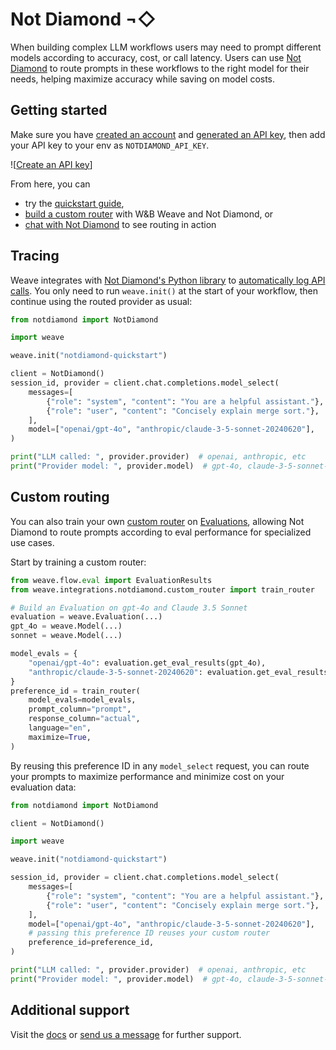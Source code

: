 # Not Diamond ¬◇

When building complex LLM workflows users may need to prompt different models according to accuracy,
cost, or call latency. Users can use [Not Diamond][nd] to route prompts in these workflows to the
right model for their needs, helping maximize accuracy while saving on model costs.

## Getting started

Make sure you have [created an account][account] and [generated an API key][keys], then add your API
key to your env as `NOTDIAMOND_API_KEY`.

![[Create an API key](imgs/notdiamond/api-keys.png)]

From here, you can

- try the [quickstart guide],
- [build a custom router][custom router] with W&B Weave and Not Diamond, or
- [chat with Not Diamond][chat] to see routing in action

## Tracing

Weave integrates with [Not Diamond's Python library][python] to [automatically log API calls][ops].
You only need to run `weave.init()` at the start of your workflow, then continue using the routed
provider as usual:

```python
from notdiamond import NotDiamond

import weave

weave.init("notdiamond-quickstart")

client = NotDiamond()
session_id, provider = client.chat.completions.model_select(
    messages=[
        {"role": "system", "content": "You are a helpful assistant."},
        {"role": "user", "content": "Concisely explain merge sort."},
    ],
    model=["openai/gpt-4o", "anthropic/claude-3-5-sonnet-20240620"],
)

print("LLM called: ", provider.provider)  # openai, anthropic, etc
print("Provider model: ", provider.model)  # gpt-4o, claude-3-5-sonnet-20240620, etc
```

## Custom routing

You can also train your own [custom router] on [Evaluations][evals], allowing Not Diamond to route prompts
according to eval performance for specialized use cases.

Start by training a custom router:

```python
from weave.flow.eval import EvaluationResults
from weave.integrations.notdiamond.custom_router import train_router

# Build an Evaluation on gpt-4o and Claude 3.5 Sonnet
evaluation = weave.Evaluation(...)
gpt_4o = weave.Model(...)
sonnet = weave.Model(...)

model_evals = {
    "openai/gpt-4o": evaluation.get_eval_results(gpt_4o),
    "anthropic/claude-3-5-sonnet-20240620": evaluation.get_eval_results(sonnet),
}
preference_id = train_router(
    model_evals=model_evals,
    prompt_column="prompt",
    response_column="actual",
    language="en",
    maximize=True,
)
```

By reusing this preference ID in any `model_select` request, you can route your prompts
to maximize performance and minimize cost on your evaluation data:

```python
from notdiamond import NotDiamond

client = NotDiamond()

import weave

weave.init("notdiamond-quickstart")

session_id, provider = client.chat.completions.model_select(
    messages=[
        {"role": "system", "content": "You are a helpful assistant."},
        {"role": "user", "content": "Concisely explain merge sort."},
    ],
    model=["openai/gpt-4o", "anthropic/claude-3-5-sonnet-20240620"],
    # passing this preference ID reuses your custom router
    preference_id=preference_id,
)

print("LLM called: ", provider.provider)  # openai, anthropic, etc
print("Provider model: ", provider.model)  # gpt-4o, claude-3-5-sonnet-20240620, etc
```

## Additional support

Visit the [docs] or [send us a message][support] for further support.

[account]: https://app.notdiamond.ai
[chat]: https://chat.notdiamond.ai
[custom router]: https://docs.notdiamond.ai/docs/router-training-quickstart
[docs]: https://docs.notdiamond.ai
[evals]: ../../guides/core-types/evaluations.md
[keys]: https://app.notdiamond.ai/keys
[nd]: https://www.notdiamond.ai/
[ops]: ../../guides/tracking/ops.md
[python]: https://github.com/Not-Diamond/notdiamond-python
[quickstart guide]: https://docs.notdiamond.ai/docs/quickstart
[support]: mailto:support@notdiamond.ai
